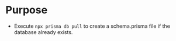 # Purpose

- Execute `npx prisma db pull` to create a schema.prisma file if the database already exists.
